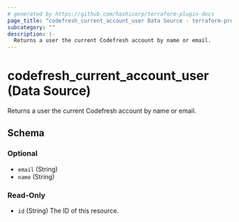 ```yaml
---
# generated by https://github.com/hashicorp/terraform-plugin-docs
page_title: "codefresh_current_account_user Data Source - terraform-provider-codefresh"
subcategory: ""
description: |-
  Returns a user the current Codefresh account by name or email.
---
```


# codefresh_current_account_user (Data Source)

Returns a user the current Codefresh account by name or email.



<!-- schema generated by tfplugindocs -->
## Schema

### Optional

- `email` (String)
- `name` (String)

### Read-Only

- `id` (String) The ID of this resource.


